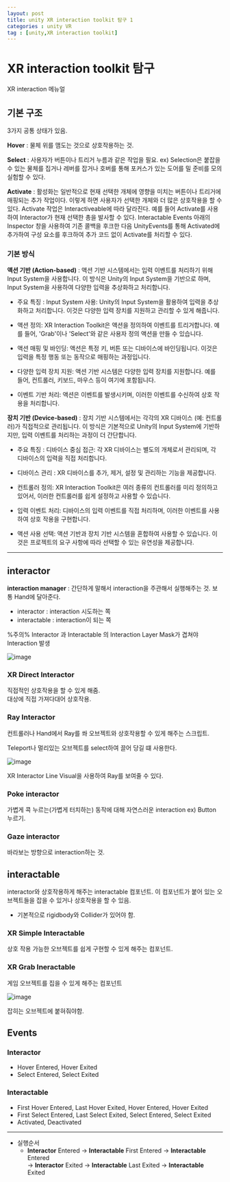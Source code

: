 ```yaml
---
layout: post
title: unity XR interaction toolkit 탐구 1
categories : unity VR
tag : [unity,XR interaction toolkit]
---
```


# XR interaction toolkit 탐구
   
<a herf = " https://docs.unity3d.com/Packages/com.unity.xr.interaction.toolkit@1.0/manual/index.html"> XR interaction 메뉴얼 </a>    

## 기본 구조

3가지 공통 상태가 있음.   

**Hover** : 물체 위를 맴도는 것으로 상호작용하는 것.   

**Select** : 사용자가 버튼이나 트리거 누름과 같은 작업을 필요. ex) Selection은 붙잡을 수 있는 물체를 집거나 레버를 잡거나 호버를 통해 포커스가 있는 도어를 밀 준비를 모의실험할 수 있다.   

**Activate** : 활성화는 일반적으로 현재 선택한 개체에 영향을 미치는 버튼이나 트리거에 매핑되는 추가 작업이다. 이렇게 하면 사용자가 선택한 개체와 더 많은 상호작용을 할 수 있다. Activate 작업은 Interactiveable에 따라 달라진다. 예를 들어 Activate를 사용하여 Interactor가 현재 선택한 총을 발사할 수 있다. Interactable Events 아래의 Inspector 창을 사용하여 기존 콜백을 후크한 다음 UnityEvents를 통해 Activated에 추가하여 구성 요소를 후크하여 추가 코드 없이 Activate를 처리할 수 있다.   


### 기본 방식   


**액션 기반 (Action-based)** :
액션 기반 시스템에서는 입력 이벤트를 처리하기 위해 Input System을 사용합니다. 이 방식은 Unity의 Input System을 기반으로 하며, Input System을 사용하여 다양한 입력을 추상화하고 처리합니다.

- 주요 특징 :
Input System 사용: Unity의 Input System을 활용하여 입력을 추상화하고 처리합니다. 이것은 다양한 입력 장치를 지원하고 관리할 수 있게 해줍니다.   


- 액션 정의: XR Interaction Toolkit은 액션을 정의하여 이벤트를 트리거합니다. 예를 들어, 'Grab'이나 'Select'와 같은 사용자 정의 액션을 만들 수 있습니다.   

- 액션 매핑 및 바인딩: 액션은 특정 키, 버튼 또는 디바이스에 바인딩됩니다. 이것은 입력을 특정 행동 또는 동작으로 매핑하는 과정입니다.   

- 다양한 입력 장치 지원: 액션 기반 시스템은 다양한 입력 장치를 지원합니다. 예를 들어, 컨트롤러, 키보드, 마우스 등이 여기에 포함됩니다.   

- 이벤트 기반 처리: 액션은 이벤트를 발생시키며, 이러한 이벤트를 수신하여 상호 작용을 처리합니다.

**장치 기반 (Device-based)** :
장치 기반 시스템에서는 각각의 XR 디바이스 (예: 컨트롤러)가 직접적으로 관리됩니다. 이 방식은 기본적으로 Unity의 Input System에 기반하지만, 입력 이벤트를 처리하는 과정이 더 간단합니다.

 - 주요 특징 : 
디바이스 중심 접근: 각 XR 디바이스는 별도의 개체로서 관리되며, 각 디바이스의 입력을 직접 처리합니다.

 - 디바이스 관리 : XR 디바이스를 추가, 제거, 설정 및 관리하는 기능을 제공합니다.

- 컨트롤러 정의: XR Interaction Toolkit은 여러 종류의 컨트롤러를 미리 정의하고 있어서, 이러한 컨트롤러를 쉽게 설정하고 사용할 수 있습니다.

- 입력 이벤트 처리: 디바이스의 입력 이벤트를 직접 처리하며, 이러한 이벤트를 사용하여 상호 작용을 구현합니다.

- 액션 사용 선택: 액션 기반과 장치 기반 시스템을 혼합하여 사용할 수 있습니다. 이것은 프로젝트의 요구 사항에 따라 선택할 수 있는 유연성을 제공합니다.

- - -   

## interactor 

**interaction manager** : 간단하게 말해서 interaction을 주관해서 실행해주는 것. 보통 Hand에 달아준다.   

 - interactor : interaction 시도하는 쪽
 - interactable : interaction이 되는 쪽

  %주의% Interactor 과 Interactable 의 Interaction Layer Mask가 겹쳐야 Interaction 발생

![image](https://github.com/kcheee/kcheee/assets/86779278/94a059a0-7dbf-4a19-a8c7-8995165c4918)

### **XR Direct Interactor**   
직접적인 상호작용을 할 수 있게 해줌.   
 대상에 직접 가져다대어 상호작용.
 
###  **Ray Interactor**   
컨트롤러나 Hand에서 Ray를 쏴 오브젝트와 상호작용할 수 있게 해주는 스크립트.   

Teleport나 멀리있는 오브젝트를 select하여 끌어 당길 떄 사용한다.   

![image](https://github.com/kcheee/kcheee/assets/86779278/aa04b9b0-a199-4ca5-9737-5843cebc86cb)   
   
XR Interactor Line Visual을 사용하여 Ray를 보여줄 수 있다.   

### **Poke interactor**   
가볍게 콕 누르는(가볍게 터치하는) 동작에 대해 자연스러운 interaction
ex) Button 누르기.   

### **Gaze interactor**   
바라보는 방향으로 interaction하는 것.   

## interactable    

interactor와 상호작용하게 해주는 interactable 컴포넌트. 이 컴포넌트가 붙어 있는 오브젝트들을 잡을 수 있거나 상호작용을 할 수 있음.

- 기본적으로 rigidbody와 Collider가 있어야 함.  
 
### XR Simple Interactable   

상호 작용 가능한 오브젝트를 쉽게 구현할 수 있게 해주는 컴포넌트.   

### XR Grab Ineractable   

게임 오브젝트를 집을 수 있게 해주는 컴포넌트
   
![image](https://github.com/kcheee/kcheee/assets/86779278/b62e837d-f06b-4833-b31f-b66186ead7f0)

잡히는 오브젝트에 붙혀줘야함.

## Events

### Interactor   
- Hover Entered, Hover Exited
- Select Entered, Select Exited

### Interactable
- First Hover Entered, Last Hover Exited, Hover Entered, Hover Exited
- First Select Entered, Last Select Exited, Select Entered, Select Exited
- Activated, Deactivated   

- - -   

* 실행순서
    - **Interactor** Entered -> **Interactable** First Entered -> **Interactable** Entered    
    -> **Interactor** Exited -> **Interactable** Last Exited -> **Interactable** Exited